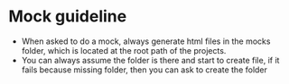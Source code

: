 # Mock guideline

- When asked to do a mock, always generate html files in the mocks folder, which is located at the root path of the projects.
- You can always assume the folder is there and start to create file, if it fails because missing folder, then you can ask to create the folder